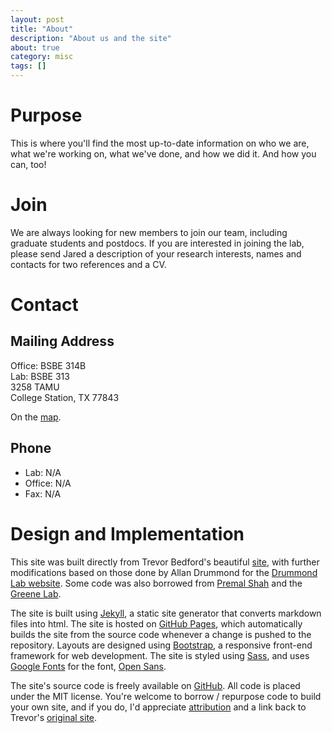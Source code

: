 ```yaml
---
layout: post
title: "About"
description: "About us and the site"
about: true
category: misc
tags: []
---
```


<a name="purpose"></a>

# Purpose

This is where you'll find the most up-to-date information on who we are, what we're working on, what we've done, and how we did it. And how you can, too!

<a name="join"></a>
# Join
We are always looking for new members to join our team, including graduate students and postdocs. If you are interested in joining the lab, please send Jared a description of your research interests, names and contacts for two references and a CV.

<a name="contact"></a>

# Contact

## Mailing Address
Office: BSBE 314B<br/>
Lab: BSBE 313<br/>
3258 TAMU<br/>
College Station, TX 77843

On the [map].

[map]: https://www.google.com/maps/place/Biological+Sciences+Bldg+East,+424+Nagle+St,+College+Station,+TX+77840/@30.6158148,-96.3441373,17z/data=!3m1!4b1!4m6!3m5!1s0x864683975af6a6ab:0xd95f8fe9d6da8201!8m2!3d30.6158149!4d-96.3392664!16s%2Fg%2F1vzg2ms4?entry=ttu


## Phone
* Lab: N/A
* Office: N/A
* Fax: N/A

<a name="design"></a>

# Design and Implementation

This site was built directly from Trevor Bedford's beautiful [site](http://bedford.io), with further modifications based on those done by Allan Drummond for the [Drummond Lab website](http://drummondlab.org). Some code was also borrowed from [Premal Shah](https://github.com/shahpr/shahlab/tree/master) and the [Greene Lab](https://github.com/greenelab/lab-website-template).

The site is built using [Jekyll](http://jekyllrb.com), a static site generator that converts markdown files into html. The site is hosted on [GitHub Pages](https://pages.github.com/), which automatically builds the site from the source code whenever a change is pushed to the repository. Layouts are designed using [Bootstrap](http://getbootstrap.com/), a responsive front-end framework for web development. The site is styled using [Sass](http://sass-lang.com/), and uses [Google Fonts](http://www.google.com/fonts) for the font, [Open Sans](https://www.google.com/fonts/specimen/Open+Sans).

The site's source code is freely available on [GitHub](https://github.com/jbardlab/jbardlab.github.io). All code is placed under the MIT license. You're welcome to borrow / repurpose code to build your own site, and if you do, I'd appreciate [attribution](http://bardlab.org/about.html) and a link back to Trevor's [original site](http://bedford.io).
